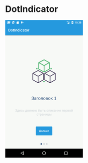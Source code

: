 # DotIndicator

<img src="https://github.com/Muhammadsafarali/DotIndicator/blob/master/gif1.gif" width="250">
